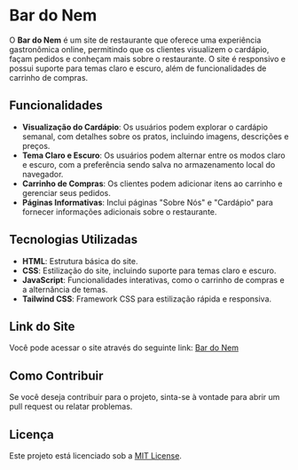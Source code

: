 # Bar do Nem

O **Bar do Nem** é um site de restaurante que oferece uma experiência gastronômica online, permitindo que os clientes visualizem o cardápio, façam pedidos e conheçam mais sobre o restaurante. O site é responsivo e possui suporte para temas claro e escuro, além de funcionalidades de carrinho de compras.

## Funcionalidades

- **Visualização do Cardápio**: Os usuários podem explorar o cardápio semanal, com detalhes sobre os pratos, incluindo imagens, descrições e preços.
- **Tema Claro e Escuro**: Os usuários podem alternar entre os modos claro e escuro, com a preferência sendo salva no armazenamento local do navegador.
- **Carrinho de Compras**: Os clientes podem adicionar itens ao carrinho e gerenciar seus pedidos.
- **Páginas Informativas**: Inclui páginas "Sobre Nós" e "Cardápio" para fornecer informações adicionais sobre o restaurante.

## Tecnologias Utilizadas

- **HTML**: Estrutura básica do site.
- **CSS**: Estilização do site, incluindo suporte para temas claro e escuro.
- **JavaScript**: Funcionalidades interativas, como o carrinho de compras e a alternância de temas.
- **Tailwind CSS**: Framework CSS para estilização rápida e responsiva.

## Link do Site

Você pode acessar o site através do seguinte link: [Bar do Nem](https://bar-do-nem.vercel.app)

## Como Contribuir

Se você deseja contribuir para o projeto, sinta-se à vontade para abrir um pull request ou relatar problemas.

## Licença

Este projeto está licenciado sob a [MIT License](LICENSE).